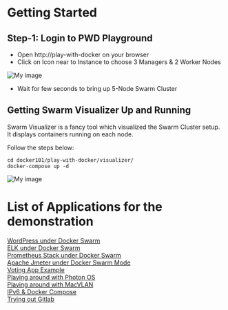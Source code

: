 # Getting Started

## Step-1:  Login to PWD Playground

- Open http://play-with-docker on your browser
- Click on Icon near to Instance to choose 3 Managers & 2 Worker Nodes


![My image](https://github.com/ajeetraina/docker101/blob/master/images/pwd_1.png)


- Wait for few seconds to bring up 5-Node Swarm Cluster



## Getting Swarm Visualizer Up and Running 

Swarm Visualizer is a fancy tool which visualized the Swarm Cluster setup. It displays containers running on each node.

Follow the steps below:

```
cd docker101/play-with-docker/visualizer/
docker-compose up -d
```

![My image](https://github.com/ajeetraina/docker101/blob/master/images/visualizer.png)

# List of Applications for the demonstration 

[WordPress under Docker Swarm](https://github.com/ajeetraina/docker101/tree/master/play-with-docker/wordpress/example1)<br>
[ELK under Docker Swarm](https://github.com/ajeetraina/docker101/tree/master/play-with-docker/ELK)<br>
[Prometheus Stack under Docker Swarm](https://github.com/ajeetraina/docker101/tree/master/play-with-docker/docker-prometheus-swarm)<br>
[Apache Jmeter under Docker Swarm Mode](https://github.com/ajeetraina/docker101/tree/master/play-with-docker/jmeter-docker)<br>
[Voting App Example](https://github.com/ajeetraina/docker101/tree/master/play-with-docker/example-voting-app)<br>
[Playing around with Photon OS](https://github.com/ajeetraina/docker101/tree/master/play-with-docker/vmware/powercli)<br>
[Playing around with MacVLAN](https://github.com/ajeetraina/docker101/tree/master/play-with-docker/macvlan)<br>
[IPv6 & Docker Compose](https://github.com/ajeetraina/docker101/tree/master/play-with-docker/ipv6)<br>
[Trying out Gitlab](https://github.com/ajeetraina/docker101/tree/master/play-with-docker/gitlab)


